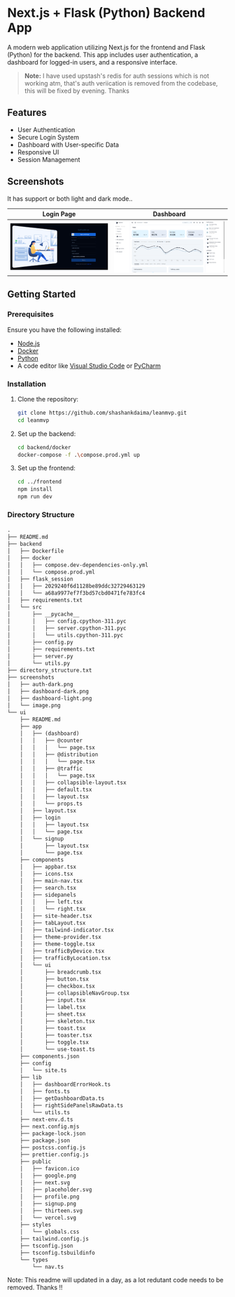 # Next.js + Flask (Python) Backend App

A modern web application utilizing Next.js for the frontend and Flask (Python) for the backend. This app includes user authentication, a dashboard for logged-in users, and a responsive interface.

> **Note:** I have used upstash's redis for auth sessions which is not working atm, that's auth veriication is removed from the codebase, this will be fixed by evening. Thanks
## Features

- User Authentication
- Secure Login System
- Dashboard with User-specific Data
- Responsive UI
- Session Management

## Screenshots

It has support or both light and dark mode..

| Login Page | Dashboard |
| --- | --- |
| ![Login Page](screenshots/auth-dark.png) | ![Dashboard](screenshots/dashboard-light.png) |


## Getting Started

### Prerequisites

Ensure you have the following installed:

- [Node.js](https://nodejs.org/en/download/)
- [Docker](https://www.docker.com/)
- [Python](https://www.python.org/downloads/)
- A code editor like [Visual Studio Code](https://code.visualstudio.com/) or [PyCharm](https://www.jetbrains.com/pycharm/)

### Installation

1. Clone the repository:

    ```sh
    git clone https://github.com/shashankdaima/leanmvp.git
    cd leanmvp
    ```

2. Set up the backend:

    ```sh
    cd backend/docker
    docker-compose -f .\compose.prod.yml up                                                       
    ```

3. Set up the frontend:

    ```sh
    cd ../frontend
    npm install
    npm run dev
    ```

### Directory Structure

```
.
├── README.md
├── backend
│   ├── Dockerfile
│   ├── docker
│   │   ├── compose.dev-dependencies-only.yml
│   │   └── compose.prod.yml
│   ├── flask_session
│   │   ├── 2029240f6d1128be89ddc32729463129
│   │   └── a68a9977ef7f3bd57cbd0471fe783fc4
│   ├── requirements.txt
│   └── src
│       ├── __pycache__
│       │   ├── config.cpython-311.pyc
│       │   ├── server.cpython-311.pyc
│       │   └── utils.cpython-311.pyc
│       ├── config.py
│       ├── requirements.txt
│       ├── server.py
│       └── utils.py
├── directory_structure.txt
├── screenshots
│   ├── auth-dark.png
│   ├── dashboard-dark.png
│   ├── dashboard-light.png
│   └── image.png
└── ui
    ├── README.md
    ├── app
    │   ├── (dashboard)
    │   │   ├── @counter
    │   │   │   └── page.tsx
    │   │   ├── @distribution
    │   │   │   └── page.tsx
    │   │   ├── @traffic
    │   │   │   └── page.tsx
    │   │   ├── collapsible-layout.tsx
    │   │   ├── default.tsx
    │   │   ├── layout.tsx
    │   │   └── props.ts
    │   ├── layout.tsx
    │   ├── login
    │   │   ├── layout.tsx
    │   │   └── page.tsx
    │   └── signup
    │       ├── layout.tsx
    │       └── page.tsx
    ├── components
    │   ├── appbar.tsx
    │   ├── icons.tsx
    │   ├── main-nav.tsx
    │   ├── search.tsx
    │   ├── sidepanels
    │   │   ├── left.tsx
    │   │   └── right.tsx
    │   ├── site-header.tsx
    │   ├── tabLayout.tsx
    │   ├── tailwind-indicator.tsx
    │   ├── theme-provider.tsx
    │   ├── theme-toggle.tsx
    │   ├── trafficByDevice.tsx
    │   ├── trafficByLocation.tsx
    │   └── ui
    │       ├── breadcrumb.tsx
    │       ├── button.tsx
    │       ├── checkbox.tsx
    │       ├── collapsibleNavGroup.tsx
    │       ├── input.tsx
    │       ├── label.tsx
    │       ├── sheet.tsx
    │       ├── skeleton.tsx
    │       ├── toast.tsx
    │       ├── toaster.tsx
    │       ├── toggle.tsx
    │       └── use-toast.ts
    ├── components.json
    ├── config
    │   └── site.ts
    ├── lib
    │   ├── dashboardErrorHook.ts
    │   ├── fonts.ts
    │   ├── getDashboardData.ts
    │   ├── rightSidePanelsRawData.ts
    │   └── utils.ts
    ├── next-env.d.ts
    ├── next.config.mjs
    ├── package-lock.json
    ├── package.json
    ├── postcss.config.js
    ├── prettier.config.js
    ├── public
    │   ├── favicon.ico
    │   ├── google.png
    │   ├── next.svg
    │   ├── placeholder.svg
    │   ├── profile.png
    │   ├── signup.png
    │   ├── thirteen.svg
    │   └── vercel.svg
    ├── styles
    │   └── globals.css
    ├── tailwind.config.js
    ├── tsconfig.json
    ├── tsconfig.tsbuildinfo
    └── types
        └── nav.ts
```
Note: This readme will updated in a day, as a lot redutant code needs to be removed. Thanks !!

